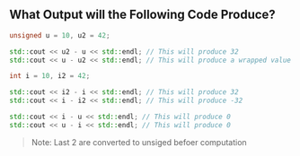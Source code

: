 What Output will the Following Code Produce?
---

```c++
unsigned u = 10, u2 = 42;

std::cout << u2 - u << std::endl; // This will produce 32
std::cout << u - u2 << std::endl; // This will produce a wrapped value

int i = 10, i2 = 42;

std::cout << i2 - i << std::endl; // This will produce 32
std::cout << i - i2 << std::endl; // This will produce -32

std::cout << i - u << std::endl; // This will produce 0
std::cout << u - i << std::endl; // This will produce 0
```

> Note: Last 2 are converted to unsiged befoer computation
